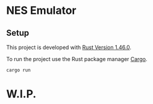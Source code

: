 # NES Emulator

## Setup

This project is developed with [Rust Version 1.46.0](https://github.com/rust-lang/rust/releases/tag/1.46.0).

To run the project use the Rust package manager [Cargo](https://github.com/rust-lang/cargo).
```
cargo run
```

# W.I.P.